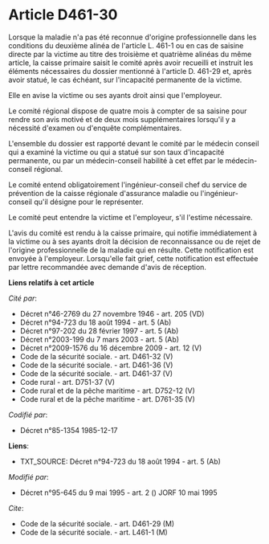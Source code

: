 # Article D461-30

Lorsque la maladie n'a pas été reconnue d'origine professionnelle dans les conditions du deuxième alinéa de l'article L.
461-1 ou en cas de saisine directe par la victime au titre des troisième et quatrième alinéas du même article, la caisse
primaire saisit le comité après avoir recueilli et instruit les éléments nécessaires du dossier mentionné à l'article D.
461-29 et, après avoir statué, le cas échéant, sur l'incapacité permanente de la victime. 

Elle en avise la victime ou ses ayants droit ainsi que l'employeur. 

Le comité régional dispose de quatre mois à compter de sa saisine pour rendre son avis motivé et de deux mois supplémentaires
lorsqu'il y a nécessité d'examen ou d'enquête complémentaires. 

L'ensemble du dossier est rapporté devant le comité par le médecin conseil qui a examiné la victime ou qui a statué sur son
taux d'incapacité permanente, ou par un médecin-conseil habilité à cet effet par le médecin-conseil régional. 

Le comité entend obligatoirement l'ingénieur-conseil chef du service de prévention de la caisse régionale d'assurance maladie
ou l'ingénieur-conseil qu'il désigne pour le représenter. 

Le comité peut entendre la victime et l'employeur, s'il l'estime nécessaire. 

L'avis du comité est rendu à la caisse primaire, qui notifie immédiatement à la victime ou à ses ayants droit la décision de
reconnaissance ou de rejet de l'origine professionnelle de la maladie qui en résulte. Cette notification est envoyée à
l'employeur. Lorsqu'elle fait grief, cette notification   est effectuée par lettre recommandée avec demande d'avis de
réception.

**Liens relatifs à cet article**

_Cité par_:

  - Décret n°46-2769 du 27 novembre 1946 - art. 205 (VD)
  - Décret n°94-723 du 18 août 1994 - art. 5 (Ab)
  - Décret n°97-202 du 28 février 1997 - art. 5 (Ab)
  - Décret n°2003-199 du 7 mars 2003 - art. 5 (Ab)
  - Décret n°2009-1576 du 16 décembre 2009 - art. 12 (V)
  - Code de la sécurité sociale. - art. D461-32 (V)
  - Code de la sécurité sociale. - art. D461-36 (V)
  - Code de la sécurité sociale. - art. D461-37 (V)
  - Code rural - art. D751-37 (V)
  - Code rural et de la pêche maritime - art. D752-12 (V)
  - Code rural et de la pêche maritime - art. D761-35 (V)

_Codifié par_:

  - Décret n°85-1354 1985-12-17

**Liens**:

  - TXT_SOURCE: Décret n°94-723 du 18 août 1994 - art. 5 (Ab)

_Modifié par_:

  - Décret n°95-645 du 9 mai 1995 - art. 2 () JORF 10 mai 1995

_Cite_:

  - Code de la sécurité sociale. - art. D461-29 (M)
  - Code de la sécurité sociale. - art. L461-1 (M)
